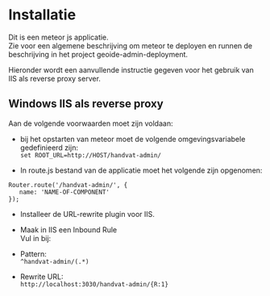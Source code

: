 # Installatie

Dit is een meteor js applicatie.   
Zie voor een algemene beschrijving om meteor te deployen en runnen de beschrijving in het project geoide-admin-deployment.   

Hieronder wordt een aanvullende instructie gegeven voor het gebruik van IIS als reverse proxy server.   

## Windows IIS als reverse proxy

Aan de volgende voorwaarden moet zijn voldaan:   

 * bij het opstarten van meteor moet de volgende omgevingsvariabele gedefinieerd zijn:   
 ``set ROOT_URL=http://HOST/handvat-admin/``
 
 * In  route.js bestand van de applicatie moet het volgende zijn opgenomen:   
 ```
Router.route('/handvat-admin/', {
	name: 'NAME-OF-COMPONENT'
});

 ```
 * Installeer de URL-rewrite plugin voor IIS.
 
 * Maak in IIS een Inbound Rule   
 Vul in bij:   
  * Pattern:   
  ``^handvat-admin/(.*)``
  * Rewrite URL:   
  ``http://localhost:3030/handvat-admin/{R:1}``
 
 


